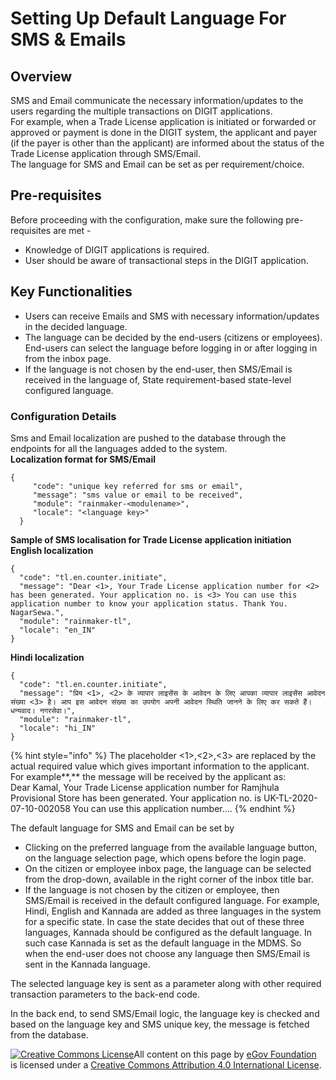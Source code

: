 # Setting Up Default Language For SMS & Emails

## Overview

SMS and Email communicate the necessary information/updates to the users regarding the multiple transactions on DIGIT applications.\
For example, when a Trade License application is initiated or forwarded or approved or payment is done in the DIGIT system, the applicant and payer (if the payer is other than the applicant) are informed about the status of the Trade License application through SMS/Email.\
The language for SMS and Email can be set as per requirement/choice.

## Pre-requisites

Before proceeding with the configuration, make sure the following pre-requisites are met -

* Knowledge of DIGIT applications is required.
* User should be aware of transactional steps in the DIGIT application.

## Key Functionalities

* Users can receive Emails and SMS with necessary information/updates in the decided language.
* The language can be decided by the end-users (citizens or employees). End-users can select the language before logging in or after logging in from the inbox page.
* If the language is not chosen by the end-user, then SMS/Email is received in the language of, State requirement-based state-level configured language.

### Configuration Details

Sms and Email localization are pushed to the database through the endpoints for all the languages added to the system.\
**Localization format for SMS/Email**

```
{
     "code": "unique key referred for sms or email",
     "message": "sms value or email to be received",
     "module": "rainmaker-<modulename>",
     "locale": "<language key>"
  }
```

**Sample of SMS localisation for Trade License application initiation**\
**English localization**

```
{
  "code": "tl.en.counter.initiate",
  "message": "Dear <1>, Your Trade License application number for <2> has been generated. Your application no. is <3> You can use this application number to know your application status. Thank You. NagarSewa.",
  "module": "rainmaker-tl",
  "locale": "en_IN"
}
```

**Hindi localization**

```
{
  "code": "tl.en.counter.initiate",
  "message": "प्रिय <1>, <2> के व्यापार लाइसेंस के आवेदन के लिए आपका व्यापार लाइसेंस आवेदन संख्या <3> है। आप इस आवेदन संख्या का उपयोग अपनी आवेदन स्थिति जानने के लिए कर सकते हैं। धन्यवाद। नगरसेवा।",
  "module": "rainmaker-tl",
  "locale": "hi_IN"
}
```

{% hint style="info" %}
The placeholder <1>,<2>,<3> are replaced by the actual required value which gives important information to the applicant.\
For example\*\*,\*\* the message will be received by the applicant as:\
Dear Kamal, Your Trade License application number for Ramjhula Provisional Store has been generated. Your application no. is UK-TL-2020-07-10-002058 You can use this application number….
{% endhint %}

The default language for SMS and Email can be set by

* Clicking on the preferred language from the available language button, on the language selection page, which opens before the login page.
* On the citizen or employee inbox page, the language can be selected from the drop-down, available in the right corner of the inbox title bar.
* If the language is not chosen by the citizen or employee, then SMS/Email is received in the default configured language. For example, Hindi, English and Kannada are added as three languages in the system for a specific state. In case the state decides that out of these three languages, Kannada should be configured as the default language. In such case Kannada is set as the default language in the MDMS. So when the end-user does not choose any language then SMS/Email is sent in the Kannada language.

The selected language key is sent as a parameter along with other required transaction parameters to the back-end code.

In the back end, to send SMS/Email logic, the language key is checked and based on the language key and SMS unique key, the message is fetched from the database.



[![Creative Commons License](https://i.creativecommons.org/l/by/4.0/80x15.png)​](http://creativecommons.org/licenses/by/4.0/)All content on this page by [eGov Foundation](https://egov.org.in/) is licensed under a [Creative Commons Attribution 4.0 International License](http://creativecommons.org/licenses/by/4.0/).
